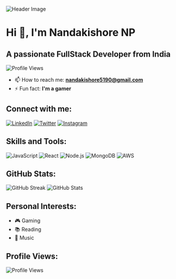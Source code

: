 ![Header Image](https://your-image-url.gif)

# Hi 👋, I'm Nandakishore NP

## A passionate FullStack Developer from India

![Profile Views](https://komarev.com/ghpvc/?username=nandakishore-np&label=Profile%20views&color=070514&style=plastic)

- 📫 How to reach me: **nandakishore5190@gmail.com**
- ⚡ Fun fact: **I'm a gamer**

## Connect with me:

[![LinkedIn](https://img.shields.io/badge/LinkedIn-0A66C2?style=flat&logo=linkedin&logoColor=white)](https://www.linkedin.com/in/nandakishore-np)
[![Twitter](https://img.shields.io/badge/Twitter-1DA1F2?style=flat&logo=twitter&logoColor=white)](https://twitter.com/nandakishore_np)
[![Instagram](https://img.shields.io/badge/Instagram-E4405F?style=flat&logo=instagram&logoColor=white)](https://www.instagram.com/nandakishore_np)

## Skills and Tools:

![JavaScript](https://img.shields.io/badge/JavaScript-F7DF1E?style=flat&logo=javascript&logoColor=black)
![React](https://img.shields.io/badge/React-61DAFB?style=flat&logo=react&logoColor=black)
![Node.js](https://img.shields.io/badge/Node.js-339933?style=flat&logo=node.js&logoColor=white)
![MongoDB](https://img.shields.io/badge/MongoDB-47A248?style=flat&logo=mongodb&logoColor=white)
![AWS](https://img.shields.io/badge/AWS-232F3E?style=flat&logo=amazon-aws&logoColor=white)

## GitHub Stats:

![GitHub Streak](https://github-readme-streak-stats.herokuapp.com/?user=nandakishore-np&theme=highcontrast)
![GitHub Stats](https://github-readme-stats.vercel.app/api?username=nandakishore-np&show_icons=true&theme=highcontrast)

## Personal Interests:

- 🎮 Gaming
- 📚 Reading
- 🎵 Music

## Profile Views:

![Profile Views](https://komarev.com/ghpvc/?username=nandakishore-np&label=Profile%20views&color=070514&style=plastic)
